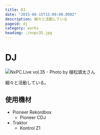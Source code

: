 ```yaml
---
title: DJ
date: "2015-08-15T15:00:00.000Z"
description: 細々と活動している
pageid: dj
category: works
headimg: ./nxpc35.jpg
---
```


# DJ

![NxPC.Live vol.35 - Photo by 植松頌太さん](./nxpc35.jpg "NxPC.Live vol.35 - Photo by 植松頌太さん")

細々と活動している。

<!--NxPC.Live vol. 31-->
<!--Interim Report vol. 3 - Photo by 川村将貴さん-->
<!--Interim Report vol. 1 - Photo by 稲垣謙一さん-->
<!--踊るかフェス Proto Party-->

## 使用機材

- Pioneer Rekordbox
  - Pioneer CDJ
- Traktor
  - Kontrol Z1
